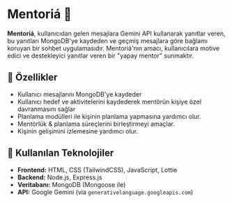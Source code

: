 # Mentoriá 💬

**Mentoriá**, kullanıcıdan gelen mesajlara Gemini API kullanarak yanıtlar veren, bu yanıtları MongoDB'ye kaydeden ve geçmiş mesajlara göre bağlamı koruyan bir sohbet uygulamasıdır. Mentoriá'nın amacı, kullanıcılara motive edici ve destekleyici yanıtlar veren bir "yapay mentor" sunmaktır.

## 🚀 Özellikler

- Kullanıcı mesajlarını MongoDB'ye kaydeder
- Kullanıcı hedef ve aktivitelerini kaydederek mentörün kişiye özel davranmasını sağlar
- Planlama modülleri ile kişinin planlama yapmasına yardımcı olur.
- Mentörlük & planlama süreçlerini birleştirmeyi amaçlar.
- Kişinin gelişimini izlemesine yardımcı olur.

## 🧠 Kullanılan Teknolojiler

- **Frontend:** HTML, CSS (TailwindCSS), JavaScript, Lottie
- **Backend:** Node.js, Express.js
- **Veritabanı:** MongoDB (Mongoose ile)
- **API:** Google Gemini (via `generativelanguage.googleapis.com`)
